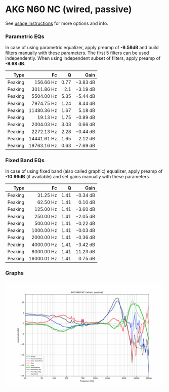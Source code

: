 # AKG N60 NC (wired, passive)
See [usage instructions](https://github.com/jaakkopasanen/AutoEq#usage) for more options and info.

### Parametric EQs
In case of using parametric equalizer, apply preamp of **-9.58dB** and build filters manually
with these parameters. The first 5 filters can be used independently.
When using independent subset of filters, apply preamp of **-9.68 dB**.

| Type    | Fc          |    Q | Gain     |
|--------:|------------:|-----:|---------:|
| Peaking | 156.66 Hz   | 0.77 | -3.83 dB |
| Peaking | 3011.86 Hz  | 2.1  | -3.19 dB |
| Peaking | 5504.00 Hz  | 5.35 | -5.44 dB |
| Peaking | 7974.75 Hz  | 1.24 | 8.44 dB  |
| Peaking | 11480.36 Hz | 1.67 | 5.18 dB  |
| Peaking | 19.13 Hz    | 1.75 | -0.89 dB |
| Peaking | 2004.03 Hz  | 3.03 | 0.66 dB  |
| Peaking | 2272.13 Hz  | 2.28 | -0.44 dB |
| Peaking | 14441.61 Hz | 1.65 | 2.12 dB  |
| Peaking | 19763.16 Hz | 0.63 | -7.69 dB |

### Fixed Band EQs
In case of using fixed band (also called graphic) equalizer, apply preamp of **-10.96dB**
(if available) and set gains manually with these parameters.

| Type    | Fc          |    Q | Gain     |
|--------:|------------:|-----:|---------:|
| Peaking | 31.25 Hz    | 1.41 | -0.34 dB |
| Peaking | 62.50 Hz    | 1.41 | 0.10 dB  |
| Peaking | 125.00 Hz   | 1.41 | -3.60 dB |
| Peaking | 250.00 Hz   | 1.41 | -2.05 dB |
| Peaking | 500.00 Hz   | 1.41 | -0.22 dB |
| Peaking | 1000.00 Hz  | 1.41 | -0.03 dB |
| Peaking | 2000.00 Hz  | 1.41 | -0.36 dB |
| Peaking | 4000.00 Hz  | 1.41 | -3.42 dB |
| Peaking | 8000.00 Hz  | 1.41 | 11.23 dB |
| Peaking | 16000.01 Hz | 1.41 | 0.75 dB  |

### Graphs
![](./AKG%20N60%20NC%20(wired,%20passive).png)